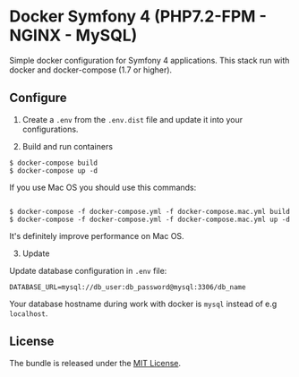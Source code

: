 # Docker Symfony 4 (PHP7.2-FPM - NGINX - MySQL)

Simple docker configuration for Symfony 4 applications. This stack run with docker and docker-compose (1.7 or higher).

## Configure

1. Create a `.env` from the `.env.dist` file and update it into your configurations.

2. Build and run containers

```
$ docker-compose build
$ docker-compose up -d
```

If you use Mac OS you should use this commands:
```

$ docker-compose -f docker-compose.yml -f docker-compose.mac.yml build
$ docker-compose -f docker-compose.yml -f docker-compose.mac.yml up -d
```

It's definitely improve performance on Mac OS.

3. Update 

Update database configuration in `.env` file:

```
DATABASE_URL=mysql://db_user:db_password@mysql:3306/db_name
```

Your database hostname during work with docker is `mysql` instead of e.g `localhost`.

## License

The bundle is released under the [MIT License](LICENSE).
